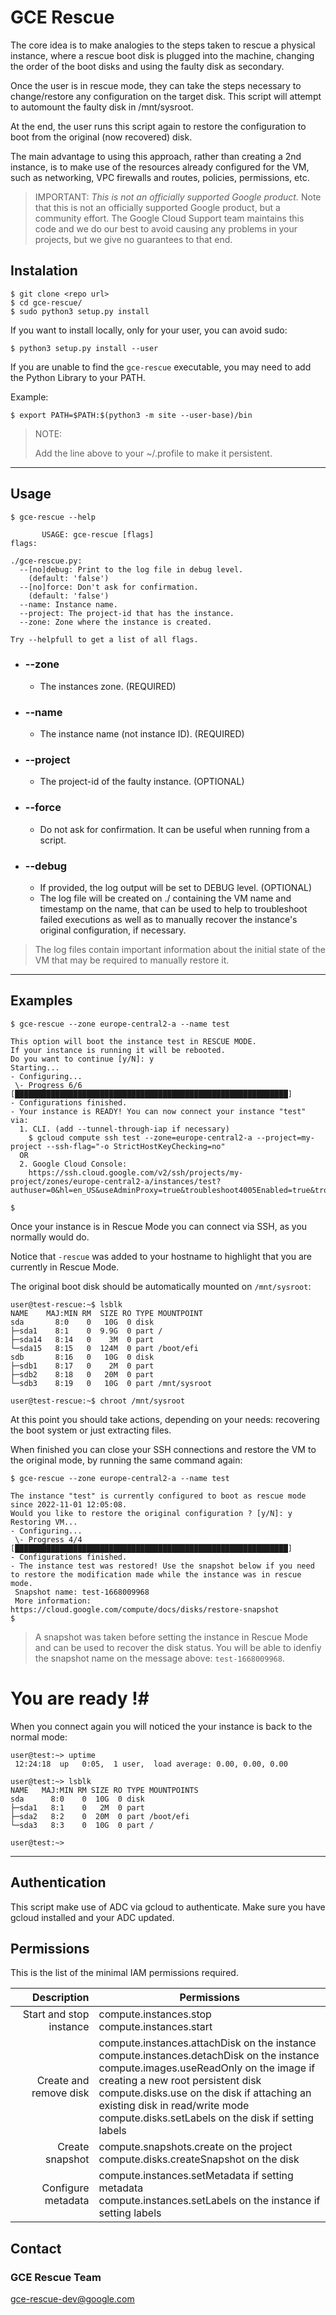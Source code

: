 # GCE Rescue # 

The core idea is to make analogies to the steps taken to rescue a physical instance, where a rescue boot disk is plugged into the machine, changing the order of the boot disks and using the faulty disk as secondary.

Once the user is in rescue mode, they can take the steps necessary to change/restore any configuration on the target disk. This script will attempt to automount the faulty disk in /mnt/sysroot.

At the end, the user runs this script again to restore the configuration to boot from the original (now recovered) disk.

The main advantage to using this approach, rather than creating a 2nd instance, is to make use of the resources already configured for the VM, such as networking, VPC firewalls and routes, policies, permissions, etc.

> IMPORTANT: *This is not an officially supported Google product.*
> Note that this is not an officially supported Google product, but a community effort. The Google Cloud Support team maintains this code and we do our best to avoid causing any problems in your projects, but we give no guarantees to that end.


## Instalation ##

```shellscript
$ git clone <repo url>
$ cd gce-rescue/
$ sudo python3 setup.py install
```

If you want to install locally, only for your user, you can avoid sudo:
```shellscript
$ python3 setup.py install --user
```

If you are unable to find the `gce-rescue` executable, you may need to add the Python Library to your PATH. 

Example:

```shellscript
$ export PATH=$PATH:$(python3 -m site --user-base)/bin
```
> NOTE: 
>
> Add the line above to your ~/.profile to make it persistent.
 

---

## Usage ##

```
$ gce-rescue --help

       USAGE: gce-rescue [flags]
flags:

./gce-rescue.py:
  --[no]debug: Print to the log file in debug level.
    (default: 'false')
  --[no]force: Don't ask for confirmation.
    (default: 'false')
  --name: Instance name.
  --project: The project-id that has the instance.
  --zone: Zone where the instance is created.
  
Try --helpfull to get a list of all flags.
```

- ### --zone ### 
  - The instances zone. (REQUIRED)
- ### --name ###
  - The instance name (not instance ID). (REQUIRED)
- ### --project ###
  - The project-id of the faulty instance. (OPTIONAL)
- ### --force ###
  - Do not ask for confirmation. It can be useful when running from a script.
- ### --debug ###
  - If provided, the log output will be set to DEBUG level. (OPTIONAL)
  - The log file will be created on ./ containing the VM name and timestamp on the name, that can be used to help to troubleshoot failed executions as well as to manually recover the instance's original configuration, if necessary.


> The log files contain important information about the initial state of the VM that may be required to manually restore it.

---

## Examples ##

```shellscript
$ gce-rescue --zone europe-central2-a --name test

This option will boot the instance test in RESCUE MODE.
If your instance is running it will be rebooted.
Do you want to continue [y/N]: y
Starting...
- Configuring...
 \- Progress 6/6 [█████████████████████████████████████████████████████████████]
- Configurations finished.
- Your instance is READY! You can now connect your instance "test" via:
  1. CLI. (add --tunnel-through-iap if necessary)
    $ gcloud compute ssh test --zone=europe-central2-a --project=my-project --ssh-flag="-o StrictHostKeyChecking=no"
  OR
  2. Google Cloud Console:
    https://ssh.cloud.google.com/v2/ssh/projects/my-project/zones/europe-central2-a/instances/test?authuser=0&hl=en_US&useAdminProxy=true&troubleshoot4005Enabled=true&troubleshoot255Enabled=true&sshTroubleshootingToolEnabled=true

$
```

Once your instance is in Rescue Mode you can connect via SSH, as you normally would do.

Notice that `-rescue` was added to your hostname to highlight that you are currently in Rescue Mode.

The original boot disk should be automatically mounted on `/mnt/sysroot`:

```shellscript
user@test-rescue:~$ lsblk
NAME    MAJ:MIN RM  SIZE RO TYPE MOUNTPOINT
sda       8:0    0   10G  0 disk
├─sda1    8:1    0  9.9G  0 part /
├─sda14   8:14   0    3M  0 part
└─sda15   8:15   0  124M  0 part /boot/efi
sdb       8:16   0   10G  0 disk
├─sdb1    8:17   0    2M  0 part
├─sdb2    8:18   0   20M  0 part
└─sdb3    8:19   0   10G  0 part /mnt/sysroot

user@test-rescue:~$ chroot /mnt/sysroot
```

At this point you should take actions, depending on your needs: recovering the boot system or just extracting files.

When finished you can close your SSH connections and restore the VM to the original mode, by running the same command again:

```shellscript
$ gce-rescue --zone europe-central2-a --name test

The instance "test" is currently configured to boot as rescue mode since 2022-11-01 12:05:08.
Would you like to restore the original configuration ? [y/N]: y
Restoring VM...
- Configuring...
 \- Progress 4/4 [█████████████████████████████████████████████████████████████]
- Configurations finished.
- The instance test was restored! Use the snapshot below if you need to restore the modification made while the instance was in rescue mode.
 Snapshot name: test-1668009968
 More information: https://cloud.google.com/compute/docs/disks/restore-snapshot
$
```

> A snapshot was taken before setting the instance in Rescue Mode and can be used to recover the disk status.
You will be able to idenfiy the snapshot name on the message above: `test-1668009968`.

# You are ready !# 

When you connect again you will noticed the your instance is back to the normal mode:

```shellscript
user@test:~> uptime
 12:24:18  up   0:05,  1 user,  load average: 0.00, 0.00, 0.00

user@test:~> lsblk
NAME   MAJ:MIN RM SIZE RO TYPE MOUNTPOINTS
sda      8:0    0  10G  0 disk
├─sda1   8:1    0   2M  0 part
├─sda2   8:2    0  20M  0 part /boot/efi
└─sda3   8:3    0  10G  0 part /

user@test:~>
```

---

## Authentication ##

This script make use of ADC via gcloud to authenticate. Make sure you have gcloud installed and your ADC updated.

## Permissions ##

This is the list of the minimal IAM permissions required.

| Description | Permissions|
|----------:|----------|
| Start and stop instance | compute.instances.stop <br/> compute.instances.start |
| Create and remove disk | compute.instances.attachDisk on the instance <br/> compute.instances.detachDisk on the instance <br/> compute.images.useReadOnly on the image if creating a new root persistent disk <br/> compute.disks.use on the disk if attaching an existing disk in read/write mode  <br/> compute.disks.setLabels on the disk if setting labels |
| Create snapshot | compute.snapshots.create on the project <br/> compute.disks.createSnapshot on the disk |
| Configure metadata | compute.instances.setMetadata if setting metadata  <br/> compute.instances.setLabels on the instance if setting labels |


## Contact ##

### GCE Rescue Team ###
gce-rescue-dev@google.com
